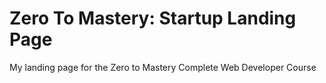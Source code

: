 # Zero To Mastery: Startup Landing Page
My landing page for the Zero to Mastery Complete Web Developer Course
